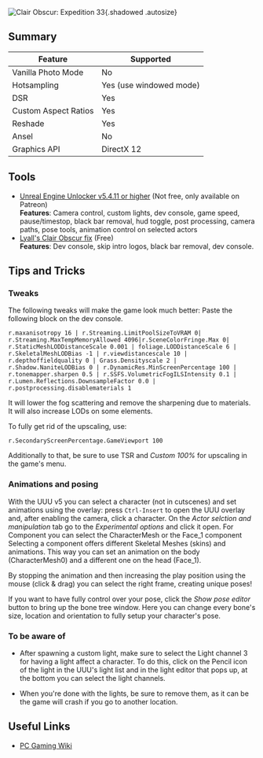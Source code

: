 ![Clair Obscur: Expedition 33](Images\clairobscurheader.jpg "Shot by Otis_Inf"){.shadowed .autosize}
## Summary
Feature | Supported
--|--
Vanilla Photo Mode | No
Hotsampling | Yes (use windowed mode)
DSR | Yes
Custom Aspect Ratios | Yes  
Reshade | Yes
Ansel | No
Graphics API | DirectX 12
 
## Tools

* [Unreal Engine Unlocker v5.4.11 or higher](https://opm.fransbouma.com/uuuv5.htm) (Not free, only available on Patreon)  
**Features**: Camera control, custom lights, dev console, game speed, pause/timestop, black bar removal, hud toggle, post processing, camera paths, pose tools, animation control on selected actors
* [Lyall's Clair Obscur fix](https://github.com/Lyall/ClairObscurFix) (Free)  
**Features**: Dev console, skip intro logos, black  bar removal, dev console. 

## Tips and Tricks

### Tweaks

The following tweaks will make the game look much better: Paste the following block on the dev console. 

```
r.maxanisotropy 16 | r.Streaming.LimitPoolSizeToVRAM 0| r.Streaming.MaxTempMemoryAllowed 4096|r.SceneColorFringe.Max 0| r.StaticMeshLODDistanceScale 0.001 | foliage.LODDistanceScale 6 | r.SkeletalMeshLODBias -1 | r.viewdistancescale 10 | r.depthoffieldquality 0 | Grass.Densityscale 2 | r.Shadow.NaniteLODBias 0 | r.DynamicRes.MinScreenPercentage 100 | r.tonemapper.sharpen 0.5 | r.SSFS.VolumetricFogILSIntensity 0.1 | r.Lumen.Reflections.DownsampleFactor 0.0 | r.postprocessing.disablematerials 1
```

It will lower the fog scattering and remove the sharpening due to materials. It will also increase LODs on some elements. 

To fully get rid of the upscaling, use: 

```
r.SecondaryScreenPercentage.GameViewport 100
```

Additionally to that, be sure to use TSR and *Custom 100%* for upscaling in the game's menu. 

### Animations and posing

With the UUU v5 you can select a character (not in cutscenes) and set animations using the overlay: press `Ctrl-Insert` to open the UUU overlay and, after enabling the camera, 
click a character. On the *Actor selction and manipulation* tab go to the *Experimental options* and click it open. For Component you can select the CharacterMesh or the Face_1 component
Selecting a component offers different Skeletal Meshes (skins) and animations. This way you can set an animation on the body (CharacterMesh0) and a different one on the head (Face_1). 

By stopping the animation and then increasing the play position using the mouse (click & drag) you can select the right frame, creating unique poses!

If you want to have fully control over your pose, click the *Show pose editor* button to bring up the bone tree window. Here you can change every bone's size, location and orientation
to fully setup your character's pose. 

### To be aware of

- After spawning a custom light, make sure to select the Light channel 3 for having a light affect a character. To do this, click on the Pencil icon of the light in the UUU's 
light list and in the light editor that pops up, at the bottom you can select the light channels. 

- When you're done with the lights, be sure to remove them, as it can be the game will crash if you go to another location. 

## Useful Links

- [PC Gaming Wiki](https://www.pcgamingwiki.com/wiki/Clair_Obscur:_Expedition_33)